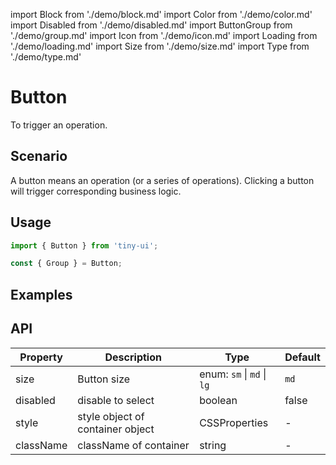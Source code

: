 import Block from './demo/block.md'
import Color from './demo/color.md'
import Disabled from './demo/disabled.md'
import ButtonGroup from './demo/group.md'
import Icon from './demo/icon.md'
import Loading from './demo/loading.md'
import Size from './demo/size.md'
import Type from './demo/type.md'

# Button

To trigger an operation.

## Scenario

A button means an operation (or a series of operations). Clicking a button will trigger corresponding business logic.

## Usage

```jsx
import { Button } from 'tiny-ui';

const { Group } = Button;
```

## Examples

<layout>
  <column>
    <Type/>
    <Color/>
    <Size/>
    <ButtonGroup/>
  </column>
  <column>
    <Loading/>
    <Icon/>
    <Disabled/>
    <Block/>
  </column>
</layout>

## API

| Property  | Description                      | Type                               | Default |
| --------- | -------------------------------- | ---------------------------------- | ------- |
| size      | Button size                      | enum: `sm` &#124; `md` &#124; `lg` | `md`    |
| disabled  | disable to select                | boolean                            | false   |
| style	    | style object of container	object | CSSProperties                      | -       |
| className	| className of container           | string                             | -       |
